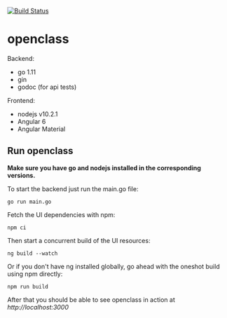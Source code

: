 [![Build Status](https://travis-ci.org/danielclasen/openclass.svg?branch=master)](https://travis-ci.org/danielclasen/openclass)

# openclass

Backend:
- go 1.11
- gin
- godoc (for api tests)

Frontend:
- nodejs v10.2.1
- Angular 6
- Angular Material

## Run openclass


**Make sure you have go and nodejs installed in the corresponding versions.**

To start the backend just run the main.go file:

    go run main.go
    
    
Fetch the UI dependencies with npm:

    npm ci

Then start a concurrent build of the UI resources:
    
    ng build --watch

Or if you don't have ng installed globally, go ahead with the oneshot build using npm directly:

    npm run build
    
After that you should be able to see openclass in action at *http://localhost:3000*